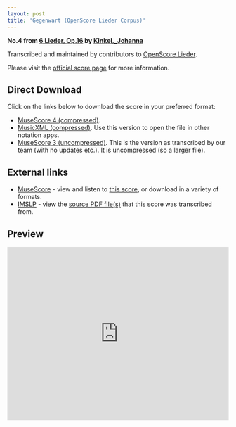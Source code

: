 ```yaml
---
layout: post
title: 'Gegenwart (OpenScore Lieder Corpus)'
---
```


__No.4 from [6 Lieder, Op.16](https://fourscoreandmore.org/openscore/lieder/Kinkel%2C_Johanna/6_Lieder%2C_Op.16/) by [Kinkel,_Johanna](https://fourscoreandmore.org/openscore/lieder/Kinkel%2C_Johanna)__

Transcribed and maintained by contributors to [OpenScore Lieder].

Please visit the [official score page] for more information.

[official score page]: https://musescore.com/openscore-lieder-corpus/scores/6572423
[OpenScore Lieder]: https://musescore.com/openscore-lieder-corpus

## Direct Download

Click on the links below to download the score in your preferred format:
- [MuseScore 4 (compressed)](https://fourscoreandmore.org/openscore/lieder/Kinkel%2C_Johanna/6_Lieder%2C_Op.16/4_Gegenwart.mscz).
- [MusicXML (compressed)](https://fourscoreandmore.org/openscore/lieder/Kinkel%2C_Johanna/6_Lieder%2C_Op.16/4_Gegenwart.mxl). Use this version to open the file in other notation apps.
- [MuseScore 3 (uncompressed)](https://raw.githubusercontent.com/OpenScore/Lieder/refs/heads/main/scores/Kinkel%2C_Johanna/6_Lieder%2C_Op.16/4_Gegenwart/lc6572423.mscx). This is the version as transcribed by our team (with no updates etc.). It is uncompressed (so a larger file).

## External links

- [MuseScore] - view and listen to [this score][MuseScore], or download in a variety of formats.
- [IMSLP] - view the [source PDF file(s)][IMSLP] that this score was transcribed from.

[MuseScore]: https://musescore.com/score/6572423
[IMSLP]: https://imslp.org/wiki/Special:ReverseLookup/618494

## Preview

<iframe width="100%" height="394" src="https://musescore.com/openscore-lieder-corpus/scores/6572423/embed" frameborder="0" allowfullscreen allow="autoplay; fullscreen"></iframe>
